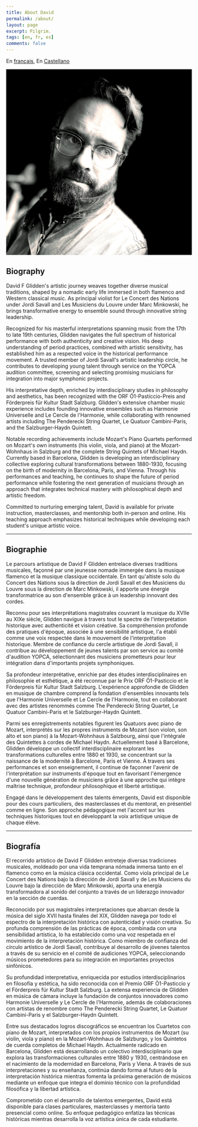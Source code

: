 ```yaml
---
title: About David
permalink: /about/
layout: page
excerpt: Pilgrim.
tags: [en, fr, es]
comments: false
---
```

En <a id="user-content-biographie" class="anchor" aria-label="Permalink: Biographie" href="#biographie">français</a>, En <a id="user-content-biografía" class="anchor" aria-label="Permalink: Biografía" href="#biografía">Castellano</a>

<img src="/assets/img/dfg.jpg">

## Biography

David F Glidden's artistic journey weaves together diverse musical traditions, shaped by a nomadic early life immersed in both flamenco and Western classical music. As principal violist for Le Concert des Nations under Jordi Savall and Les Musiciens du Louvre under Marc Minkowski, he brings transformative energy to ensemble sound through innovative string leadership.

Recognized for his masterful interpretations spanning music from the 17th to late 19th centuries, Glidden navigates the full spectrum of historical performance with both authenticity and creative vision. His deep understanding of period practices, combined with artistic sensitivity, has established him as a respected voice in the historical performance movement. A trusted member of Jordi Savall's artistic leadership circle, he contributes to developing young talent through service on the YOPCA audition committee, screening and selecting promising musicians for integration into major symphonic projects.

His interpretative depth, enriched by interdisciplinary studies in philosophy and aesthetics, has been recognized with the ORF Ö1-Pasticcio-Preis and Förderpreis für Kultur Stadt Salzburg. Glidden's extensive chamber music experience includes founding innovative ensembles such as Harmonie Universelle and Le Cercle de l'Harmonie, while collaborating with renowned artists including The Penderecki String Quartet, Le Quatuor Cambini-Paris, and the Salzburger-Haydn Quintett.

Notable recording achievements include Mozart's Piano Quartets performed on Mozart's own instruments (his violin, viola, and piano) at the Mozart-Wohnhaus in Salzburg and the complete String Quintets of Michael Haydn. Currently based in Barcelona, Glidden is developing an interdisciplinary collective exploring cultural transformations between 1880-1930, focusing on the birth of modernity in Barcelona, Paris, and Vienna. Through his performances and teaching, he continues to shape the future of period performance while fostering the next generation of musicians through an approach that integrates technical mastery with philosophical depth and artistic freedom.

Committed to nurturing emerging talent, David is available for private instruction, masterclasses, and mentorship both in-person and online. His teaching approach emphasizes historical techniques while developing each student's unique artistic voice.

***
## Biographie

Le parcours artistique de David F Glidden entrelace diverses traditions musicales, façonné par une jeunesse nomade immergée dans la musique flamenco et la musique classique occidentale. En tant qu'altiste solo du Concert des Nations sous la direction de Jordi Savall et des Musiciens du Louvre sous la direction de Marc Minkowski, il apporte une énergie transformatrice au son d'ensemble grâce à un leadership innovant des cordes.

Reconnu pour ses interprétations magistrales couvrant la musique du XVIIe au XIXe siècle, Glidden navigue à travers tout le spectre de l'interprétation historique avec authenticité et vision créative. Sa compréhension profonde des pratiques d'époque, associée à une sensibilité artistique, l'a établi comme une voix respectée dans le mouvement de l'interprétation historique. Membre de confiance du cercle artistique de Jordi Savall, il contribue au développement de jeunes talents par son service au comité d'audition YOPCA, sélectionnant des musiciens prometteurs pour leur intégration dans d'importants projets symphoniques.

Sa profondeur interprétative, enrichie par des études interdisciplinaires en philosophie et esthétique, a été reconnue par le Prix ORF Ö1-Pasticcio et le Förderpreis für Kultur Stadt Salzburg. L'expérience approfondie de Glidden en musique de chambre comprend la fondation d'ensembles innovants tels que l'Harmonie Universelle et Le Cercle de l'Harmonie, tout en collaborant avec des artistes renommés comme The Penderecki String Quartet, Le Quatuor Cambini-Paris et le Salzburger-Haydn Quintett.

Parmi ses enregistrements notables figurent les Quatuors avec piano de Mozart, interprétés sur les propres instruments de Mozart (son violon, son alto et son piano) à la Mozart-Wohnhaus à Salzbourg, ainsi que l'intégrale des Quintettes à cordes de Michael Haydn. Actuellement basé à Barcelone, Glidden développe un collectif interdisciplinaire explorant les transformations culturelles entre 1880 et 1930, se concentrant sur la naissance de la modernité à Barcelone, Paris et Vienne. À travers ses performances et son enseignement, il continue de façonner l'avenir de l'interprétation sur instruments d'époque tout en favorisant l'émergence d'une nouvelle génération de musiciens grâce à une approche qui intègre maîtrise technique, profondeur philosophique et liberté artistique.

Engagé dans le développement des talents émergents, David est disponible pour des cours particuliers, des masterclasses et du mentorat, en présentiel comme en ligne. Son approche pédagogique met l'accent sur les techniques historiques tout en développant la voix artistique unique de chaque élève.

***
## Biografía

El recorrido artístico de David F Glidden entreteje diversas tradiciones musicales, moldeado por una vida temprana nómada inmersa tanto en el flamenco como en la música clásica occidental. Como viola principal de Le Concert des Nations bajo la dirección de Jordi Savall y de Les Musiciens du Louvre bajo la dirección de Marc Minkowski, aporta una energía transformadora al sonido del conjunto a través de un liderazgo innovador en la sección de cuerdas.

Reconocido por sus magistrales interpretaciones que abarcan desde la música del siglo XVII hasta finales del XIX, Glidden navega por todo el espectro de la interpretación histórica con autenticidad y visión creativa. Su profunda comprensión de las prácticas de época, combinada con una sensibilidad artística, lo ha establecido como una voz respetada en el movimiento de la interpretación histórica. Como miembro de confianza del círculo artístico de Jordi Savall, contribuye al desarrollo de jóvenes talentos a través de su servicio en el comité de audiciones YOPCA, seleccionando músicos prometedores para su integración en importantes proyectos sinfónicos.

Su profundidad interpretativa, enriquecida por estudios interdisciplinarios en filosofía y estética, ha sido reconocida con el Premio ORF Ö1-Pasticcio y el Förderpreis für Kultur Stadt Salzburg. La extensa experiencia de Glidden en música de cámara incluye la fundación de conjuntos innovadores como Harmonie Universelle y Le Cercle de l'Harmonie, además de colaboraciones con artistas de renombre como The Penderecki String Quartet, Le Quatuor Cambini-Paris y el Salzburger-Haydn Quintett.

Entre sus destacados logros discográficos se encuentran los Cuartetos con piano de Mozart, interpretados con los propios instrumentos de Mozart (su violín, viola y piano) en la Mozart-Wohnhaus de Salzburgo, y los Quintetos de cuerda completos de Michael Haydn. Actualmente radicado en Barcelona, Glidden está desarrollando un colectivo interdisciplinario que explora las transformaciones culturales entre 1880 y 1930, centrándose en el nacimiento de la modernidad en Barcelona, París y Viena. A través de sus interpretaciones y su enseñanza, continúa dando forma al futuro de la interpretación histórica mientras fomenta la próxima generación de músicos mediante un enfoque que integra el dominio técnico con la profundidad filosófica y la libertad artística.

Comprometido con el desarrollo de talentos emergentes, David está disponible para clases particulares, masterclasses y mentoría tanto presencial como online. Su enfoque pedagógico enfatiza las técnicas históricas mientras desarrolla la voz artística única de cada estudiante.
